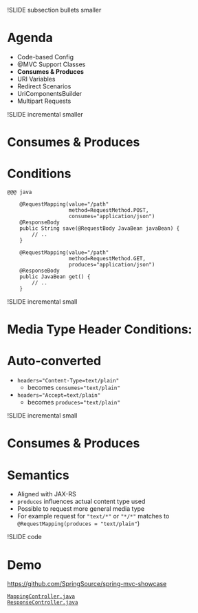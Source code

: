 
!SLIDE subsection bullets smaller
# Agenda

* Code-based Config
* @MVC Support Classes
* __Consumes & Produces__
* URI Variables
* Redirect Scenarios
* UriComponentsBuilder
* Multipart Requests

!SLIDE incremental smaller
# Consumes & Produces 
# Conditions

    @@@ java

	    @RequestMapping(value="/path"
                        method=RequestMethod.POST, 
                        consumes="application/json")
        @ResponseBody
        public String save(@RequestBody JavaBean javaBean) {
            // ..
        }

	    @RequestMapping(value="/path"
                        method=RequestMethod.GET, 
                        produces="application/json") 
        @ResponseBody
        public JavaBean get() {
            // ..
        }

!SLIDE incremental small
# Media Type Header Conditions:
# Auto-converted

* `headers="Content-Type=text/plain"`
  * becomes `consumes="text/plain"`
* `headers="Accept=text/plain"` 
  * becomes `produces="text/plain"`

!SLIDE incremental small
# Consumes & Produces
# Semantics

* Aligned with JAX-RS
* `produces` influences actual content type used
* Possible to request more general media type
* For example request for `"text/*"` or `"*/*"`
matches to `@RequestMapping(produces = "text/plain"`)

!SLIDE code
# Demo

<a href="https://github.com/SpringSource/spring-mvc-showcase">https://github.com/SpringSource/spring-mvc-showcase</a>

<a href="https://github.com/SpringSource/spring-mvc-showcase/blob/master/src/main/java/org/springframework/samples/mvc/mapping/MappingController.java">`MappingController.java`</a><br>
<a href="https://github.com/SpringSource/spring-mvc-showcase/blob/master/src/main/java/org/springframework/samples/mvc/response/ResponseController.java">`ResponseController.java`</a>


